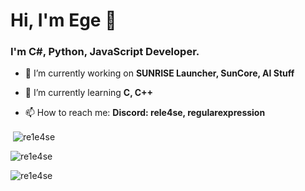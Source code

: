 <h1 align="">Hi, I'm Ege 👋</h1>
<h3 align="">I'm C#, Python, JavaScript Developer.</h3>

- 🔭 I’m currently working on **SUNRISE Launcher, SunCore, AI Stuff**

- 🌱 I’m currently learning **C, C++**

- 📫 How to reach me: **Discord: rele4se, regularexpression**
<p align="left">
</p>

<p>&nbsp;<img align="center" src="https://github-readme-stats.vercel.app/api?username=re1e4se&show_icons=true&locale=en&count_private=true&theme=tokyonight&hide_border=true" alt="re1e4se" /></p>
<p><img align="center" src="https://github-readme-streak-stats.herokuapp.com/?user=re1e4se&theme=tokyonight&hide_border=true" alt="re1e4se" /></p>
<p><img align="left" src="https://github-readme-stats.vercel.app/api/top-langs?username=re1e4se&show_icons=true&locale=en&layout=compact&theme=tokyonight&hide_border=true" alt="re1e4se" /></p>
